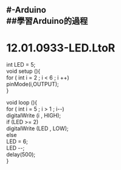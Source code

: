 #-Arduino  
##學習Arduino的過程
-------
# 12.01.0933-LED.LtoR  
int LED = 5;  
void  setup (){  
  for ( int i = 2 ; i < 6 ; i ++)  
  pinMode(i,OUTPUT);  
}  
  
void  loop (){  
  for ( int i = 5 ; i > 1 ; i--)  
    digitalWrite (i , HIGH);  
  if (LED >= 2)  
    digitalWrite (LED , LOW);  
  else  
    LED = 6;  
    LED --;  
  delay(500);  
  }  

